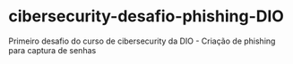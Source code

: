 # cibersecurity-desafio-phishing-DIO
Primeiro desafio do curso de cibersecurity da DIO - Criação de phishing para captura de senhas
